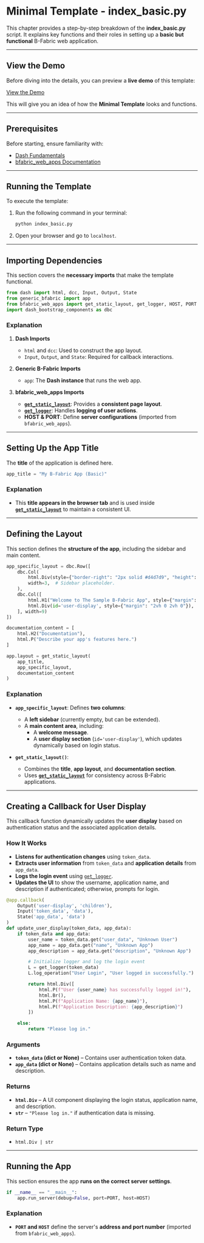 # Minimal Template - index_basic.py

This chapter provides a step-by-step breakdown of the **index_basic.py** script. It explains key functions and their roles in setting up a **basic but functional** B-Fabric web application.

---

## View the Demo  

Before diving into the details, you can preview a **live demo** of this template:

[View the Demo](https://small-template-d12.bfabric.org/)  

This will give you an idea of how the **Minimal Template** looks and functions.

---

## Prerequisites

Before starting, ensure familiarity with:
- [Dash Fundamentals](https://dash.plotly.com/layout)
- [bfabric_web_apps Documentation](bfabric_web_apps_functions.md)  

---

## Running the Template  

To execute the template:

1. Run the following command in your terminal:  
   ```sh
   python index_basic.py
   ```
2. Open your browser and go to `localhost`.

---

## Importing Dependencies  

This section covers the **necessary imports** that make the template functional.

```python
from dash import html, dcc, Input, Output, State
from generic_bfabric import app
from bfabric_web_apps import get_static_layout, get_logger, HOST, PORT
import dash_bootstrap_components as dbc
```

### Explanation  

1. **Dash Imports**  
   - `html` and `dcc`: Used to construct the app layout.  
   - `Input`, `Output`, and `State`: Required for callback interactions.  

2. **Generic B-Fabric Imports**  
   - `app`: The **Dash instance** that runs the web app.  

3. **bfabric_web_apps Imports**  
   - **[`get_static_layout`](bfabric_web_apps_functions.md#get-static-layout)**: Provides a **consistent page layout**.  
   - **[`get_logger`](bfabric_web_apps_functions.md#get-logger)**: Handles **logging of user actions**.  
   - **HOST & PORT**: Define **server configurations** (imported from `bfabric_web_apps`).  

---

## Setting Up the App Title  

The **title** of the application is defined here.

```python
app_title = "My B-Fabric App (Basic)"
```

### Explanation  
- This **title appears in the browser tab** and is used inside **[`get_static_layout`](bfabric_web_apps_functions.md#get-static-layout)** to maintain a consistent UI.  

---

## Defining the Layout  

This section defines the **structure of the app**, including the sidebar and main content.

```python
app_specific_layout = dbc.Row([
    dbc.Col(
        html.Div(style={"border-right": "2px solid #d4d7d9", "height": "70vh", "padding": "20px"}),
        width=3,  # Sidebar placeholder.
    ),
    dbc.Col([
        html.H1("Welcome to The Sample B-Fabric App", style={"margin": "2vh 0 2vh 0"}),
        html.Div(id='user-display', style={"margin": "2vh 0 2vh 0"}),
    ], width=9)
])

documentation_content = [
    html.H2("Documentation"),
    html.P("Describe your app's features here.")
]

app.layout = get_static_layout(
    app_title,  
    app_specific_layout,  
    documentation_content  
)
```

### Explanation  
- **`app_specific_layout`**: Defines **two columns**:
  - A **left sidebar** (currently empty, but can be extended).
  - A **main content area**, including:
    - A **welcome message**.
    - A **user display section** (`id='user-display'`), which updates dynamically based on login status.

- **`get_static_layout()`**:
  - Combines the **title**, **app layout**, and **documentation section**.
  - Uses **[`get_static_layout`](bfabric_web_apps_functions.md#get-static-layout)** for consistency across B-Fabric applications.

---

## **Creating a Callback for User Display**  

This callback function dynamically updates the **user display** based on authentication status and the associated application details.

### **How It Works**
- **Listens for authentication changes** using `token_data`.  
- **Extracts user information** from `token_data` and **application details** from `app_data`.  
- **Logs the login event** using [`get_logger`](bfabric_web_apps_functions.md#get-logger).  
- **Updates the UI** to show the username, application name, and description if authenticated; otherwise, prompts for login.

```python
@app.callback(
    Output('user-display', 'children'),
    Input('token_data', 'data'),
    State('app_data', 'data')
)
def update_user_display(token_data, app_data):
    if token_data and app_data:
        user_name = token_data.get("user_data", "Unknown User")
        app_name = app_data.get("name", "Unknown App")
        app_description = app_data.get("description", "Unknown App")

        # Initialize logger and log the login event
        L = get_logger(token_data)
        L.log_operation("User Login", "User logged in successfully.")

        return html.Div([
            html.P(f"User {user_name} has successfully logged in!"),
            html.Br(),
            html.P(f"Application Name: {app_name}"),
            html.P(f"Application Description: {app_description}")
        ])

    else:
        return "Please log in."
```

### **Arguments**
- **`token_data` (dict or None)** – Contains user authentication token data.  
- **`app_data` (dict or None)** – Contains application details such as name and description.  

### **Returns**
- **`html.Div`** – A UI component displaying the login status, application name, and description.  
- **`str`** – `"Please log in."` if authentication data is missing.  

### **Return Type**
- `html.Div | str`

---

## Running the App  

This section ensures the app **runs on the correct server settings**.

```python
if __name__ == "__main__":
    app.run_server(debug=False, port=PORT, host=HOST)
```

### Explanation  
- **`PORT` and `HOST`** define the server's **address and port number** (imported from `bfabric_web_apps`).  


